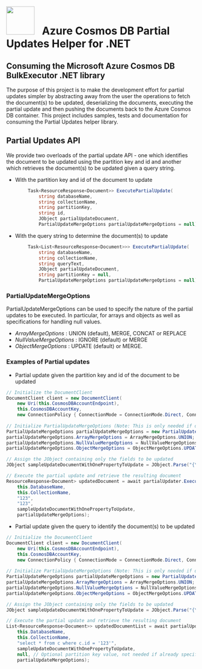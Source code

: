 <img src="https://raw.githubusercontent.com/dennyglee/azure-cosmosdb-spark/master/docs/images/azure-cosmos-db-icon.png" width="75">  &nbsp; Azure Cosmos DB Partial Updates Helper for .NET
==========================================

## Consuming the Microsoft Azure Cosmos DB BulkExecutor .NET library

The purpose of this project is to make the development effort for partial updates simpler by abstracting away from the user the operations to fetch the document(s) to be updated, deserializing the documents, executing the partial update and then pushing the documents back to the Azure Cosmos DB container. This project includes samples, tests and documentation for consuming the Partial Updates helper library. 

## Partial Updates API

We provide two overloads of the partial update API - one which identifies the document to be updated using the partition key and id and another which retrieves the document(s) to be updated given a query string.

* With the partition key and id of the document to update
```csharp
        Task<ResourceResponse<Document>> ExecutePartialUpdate(
            string databaseName,
            string collectionName,
            string partitionKey,
            string id,
            JObject partialUpdateDocument,
            PartialUpdateMergeOptions partialUpdateMergeOptions = null);

```

* With the query string to determine the document(s) to update
```csharp
        Task<List<ResourceResponse<Document>>> ExecutePartialUpdate(
            string databaseName,
            string collectionName,
            string queryText,
            JObject partialUpdateDocument,
            string partitionKey = null,
            PartialUpdateMergeOptions partialUpdateMergeOptions = null);

```

### PartialUpdateMergeOptions

PartialUpdateMergeOptions can be used to specify the nature of the partial updates to be executed. In particular, for arrays and objects as well as specifications for handling null values.

* *ArrayMergeOptions* : UNION (default), MERGE, CONCAT or REPLACE
* *NullValueMergeOptions* : IGNORE (default) or MERGE
* *ObjectMergeOptions* : UPDATE (default) or MERGE.

### Examples of Partial updates

* Partial update given the partition key and id of the document to be updated

```csharp
// Initialize the DocumentClient
DocumentClient client = new DocumentClient(
	new Uri(this.CosmosDBAccountEndpoint),
	this.CosmosDBAccountKey,
	new ConnectionPolicy { ConnectionMode = ConnectionMode.Direct, ConnectionProtocol = Protocol.Tcp });
	
// Initialize PartialUpdateMergeOptions (Note: This is only needed if different from the default. Below are the default values)
PartialUpdateMergeOptions partialUpdateMergeOptions = new PartialUpdateMergeOptions();
partialUpdateMergeOptions.ArrayMergeOptions = ArrayMergeOptions.UNION;
partialUpdateMergeOptions.NullValueMergeOptions = NullValueMergeOptions.IGNORE;
partialUpdateMergeOptions.ObjectMergeOptions = ObjectMergeOptions.UPDATE;

// Assign the JObject containing only the fields to be updated
JObject sampleUpdateDocumentWithOnePropertyToUpdate = JObject.Parse("{\"employer\":\"Some Other Company\"}");

// Execute the partial update and retrieve the resulting document
ResourceResponse<Document> updatedDocument = await partialUpdater.ExecutePartialUpdate(
	this.DatabaseName,
	this.CollectionName,
	"123",
	"123",
	sampleUpdateDocumentWithOnePropertyToUpdate,
	partialUpdateMergeOptions);
```

* Partial update given the query to identify the document(s) to be updated

```csharp
// Initialize the DocumentClient
DocumentClient client = new DocumentClient(
	new Uri(this.CosmosDBAccountEndpoint),
	this.CosmosDBAccountKey,
	new ConnectionPolicy { ConnectionMode = ConnectionMode.Direct, ConnectionProtocol = Protocol.Tcp });
	
// Initialize PartialUpdateMergeOptions (Note: This is only needed if different from the default. Below are the default values)
PartialUpdateMergeOptions partialUpdateMergeOptions = new PartialUpdateMergeOptions();
partialUpdateMergeOptions.ArrayMergeOptions = ArrayMergeOptions.UNION;
partialUpdateMergeOptions.NullValueMergeOptions = NullValueMergeOptions.IGNORE;
partialUpdateMergeOptions.ObjectMergeOptions = ObjectMergeOptions.UPDATE;

// Assign the JObject containing only the fields to be updated
JObject sampleUpdateDocumentWithOnePropertyToUpdate = JObject.Parse("{\"employer\":\"Some Other Company\"}");

// Execute the partial update and retrieve the resulting document
List<ResourceResponse<Document>> updatedDocumentList = await partialUpdater.ExecutePartialUpdate(
	this.DatabaseName,
	this.CollectionName,
	"select * from c where c.id = '123'",
	sampleUpdateDocumentWithOnePropertyToUpdate,
	null, // Optional partition key value, not needed if already specified in the query string
	partialUpdateMergeOptions);
```

